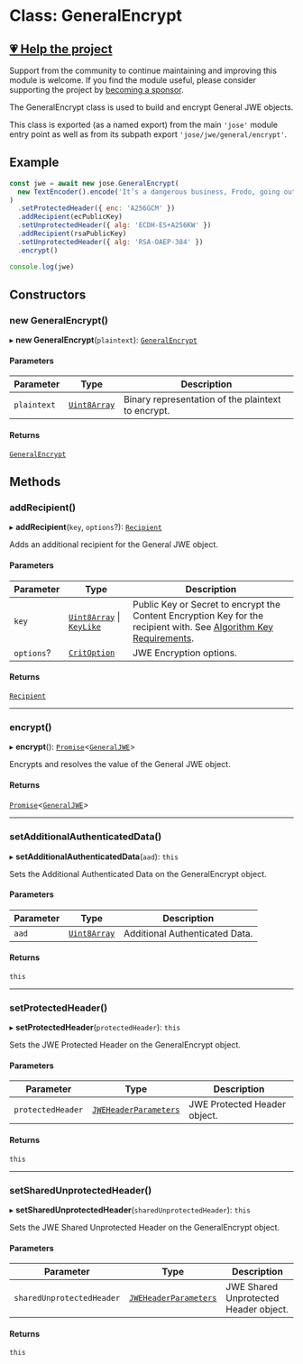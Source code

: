 # Class: GeneralEncrypt

## [💗 Help the project](https://github.com/sponsors/panva)

Support from the community to continue maintaining and improving this module is welcome. If you find the module useful, please consider supporting the project by [becoming a sponsor](https://github.com/sponsors/panva).

The GeneralEncrypt class is used to build and encrypt General JWE objects.

This class is exported (as a named export) from the main `'jose'` module entry point as well as
from its subpath export `'jose/jwe/general/encrypt'`.

## Example

```js
const jwe = await new jose.GeneralEncrypt(
  new TextEncoder().encode('It’s a dangerous business, Frodo, going out your door.'),
)
  .setProtectedHeader({ enc: 'A256GCM' })
  .addRecipient(ecPublicKey)
  .setUnprotectedHeader({ alg: 'ECDH-ES+A256KW' })
  .addRecipient(rsaPublicKey)
  .setUnprotectedHeader({ alg: 'RSA-OAEP-384' })
  .encrypt()

console.log(jwe)
```

## Constructors

### new GeneralEncrypt()

▸ **new GeneralEncrypt**(`plaintext`): [`GeneralEncrypt`](GeneralEncrypt.md)

#### Parameters

| Parameter | Type | Description |
| ------ | ------ | ------ |
| `plaintext` | [`Uint8Array`](https://developer.mozilla.org/docs/Web/JavaScript/Reference/Global_Objects/Uint8Array) | Binary representation of the plaintext to encrypt. |

#### Returns

[`GeneralEncrypt`](GeneralEncrypt.md)

## Methods

### addRecipient()

▸ **addRecipient**(`key`, `options`?): [`Recipient`](../interfaces/Recipient.md)

Adds an additional recipient for the General JWE object.

#### Parameters

| Parameter | Type | Description |
| ------ | ------ | ------ |
| `key` | [`Uint8Array`](https://developer.mozilla.org/docs/Web/JavaScript/Reference/Global_Objects/Uint8Array) \| [`KeyLike`](../../../../types/type-aliases/KeyLike.md) | Public Key or Secret to encrypt the Content Encryption Key for the recipient with. See [Algorithm Key Requirements](https://github.com/panva/jose/issues/210#jwe-alg). |
| `options`? | [`CritOption`](../../../../types/interfaces/CritOption.md) | JWE Encryption options. |

#### Returns

[`Recipient`](../interfaces/Recipient.md)

***

### encrypt()

▸ **encrypt**(): [`Promise`](https://developer.mozilla.org/docs/Web/JavaScript/Reference/Global_Objects/Promise)\<[`GeneralJWE`](../../../../types/interfaces/GeneralJWE.md)\>

Encrypts and resolves the value of the General JWE object.

#### Returns

[`Promise`](https://developer.mozilla.org/docs/Web/JavaScript/Reference/Global_Objects/Promise)\<[`GeneralJWE`](../../../../types/interfaces/GeneralJWE.md)\>

***

### setAdditionalAuthenticatedData()

▸ **setAdditionalAuthenticatedData**(`aad`): `this`

Sets the Additional Authenticated Data on the GeneralEncrypt object.

#### Parameters

| Parameter | Type | Description |
| ------ | ------ | ------ |
| `aad` | [`Uint8Array`](https://developer.mozilla.org/docs/Web/JavaScript/Reference/Global_Objects/Uint8Array) | Additional Authenticated Data. |

#### Returns

`this`

***

### setProtectedHeader()

▸ **setProtectedHeader**(`protectedHeader`): `this`

Sets the JWE Protected Header on the GeneralEncrypt object.

#### Parameters

| Parameter | Type | Description |
| ------ | ------ | ------ |
| `protectedHeader` | [`JWEHeaderParameters`](../../../../types/interfaces/JWEHeaderParameters.md) | JWE Protected Header object. |

#### Returns

`this`

***

### setSharedUnprotectedHeader()

▸ **setSharedUnprotectedHeader**(`sharedUnprotectedHeader`): `this`

Sets the JWE Shared Unprotected Header on the GeneralEncrypt object.

#### Parameters

| Parameter | Type | Description |
| ------ | ------ | ------ |
| `sharedUnprotectedHeader` | [`JWEHeaderParameters`](../../../../types/interfaces/JWEHeaderParameters.md) | JWE Shared Unprotected Header object. |

#### Returns

`this`
